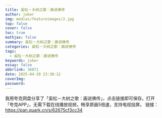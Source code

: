 ```yaml
---
title: 奚松－大树之歌：画说佛传
author: joker
img: medias/featureimages/2.jpg
top: false
cover: false
toc: true
mathjax: false
summary: 奚松－大树之歌：画说佛传
categories: 奚松－大树之歌：画说佛传
tags:
  - 奚松－大树之歌：画说佛传
keywords: joker
essay: false
abbrlink: 36071
date: 2025-04-20 23:38:12
coverImg:
password:
---
```


我用夸克网盘分享了「奚松－大树之歌：画说佛传」，点击链接即可保存。打开「夸克APP」，无需下载在线播放视频，畅享原画5倍速，支持电视投屏。
链接：https://pan.quark.cn/s/62675cf3cc34
